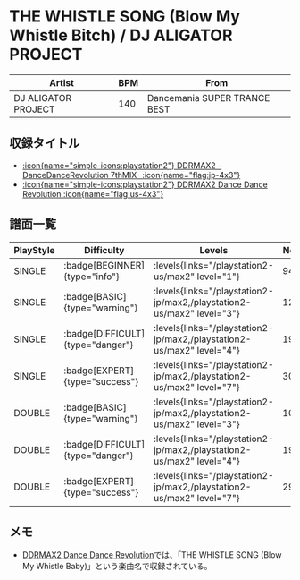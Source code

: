 # THE WHISTLE SONG (Blow My Whistle Bitch) / DJ ALIGATOR PROJECT

|Artist|BPM|From|
|------|---|----|
|DJ ALIGATOR PROJECT|140|Dancemania SUPER TRANCE BEST|

## 収録タイトル

- [:icon{name="simple-icons:playstation2"} DDRMAX2 -DanceDanceRevolution 7thMIX- :icon{name="flag:jp-4x3"}](/playstation2-jp/max2)
- [:icon{name="simple-icons:playstation2"} DDRMAX2 Dance Dance Revolution :icon{name="flag:us-4x3"}](/playstation2-us/max2)

## 譜面一覧

|PlayStyle|Difficulty|Levels|Notes|Movie|
|---------|----------|------|-----|-----|
|SINGLE| :badge[BEGINNER]{type="info"}| :levels{links="/playstation2-us/max2" level="1"}|94/0||
|SINGLE| :badge[BASIC]{type="warning"}| :levels{links="/playstation2-jp/max2,/playstation2-us/max2" level="3"}|122/2||
|SINGLE| :badge[DIFFICULT]{type="danger"}| :levels{links="/playstation2-jp/max2,/playstation2-us/max2" level="4"}|199/3||
|SINGLE| :badge[EXPERT]{type="success"}| :levels{links="/playstation2-jp/max2,/playstation2-us/max2" level="7"}|308/1||
|DOUBLE| :badge[BASIC]{type="warning"}| :levels{links="/playstation2-jp/max2,/playstation2-us/max2" level="3"}|109/2||
|DOUBLE| :badge[DIFFICULT]{type="danger"}| :levels{links="/playstation2-jp/max2,/playstation2-us/max2" level="4"}|192/3||
|DOUBLE| :badge[EXPERT]{type="success"}| :levels{links="/playstation2-jp/max2,/playstation2-us/max2" level="7"}|297/1||

## メモ

- [DDRMAX2 Dance Dance Revolution](/playstation2-us/max2)では、「THE WHISTLE SONG (Blow My Whistle Baby)」という楽曲名で収録されている。
